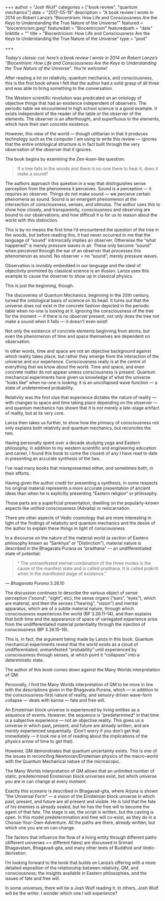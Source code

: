 +++
author = "Josh Wulf"
categories = ["book review", "quantum mechanics"]
date = "2017-05-19"
description = "A book review I wrote in 2014 on Robert Lanza’s “Biocentrism: How Life and Consciousness Are the Keys to Understanding the True Nature of the Universe”"
featured = "biocentricism.jpeg"
featuredalt = "Biocentricism"
featuredpath = "date"
linktitle = ""
title = "Biocentricism: How Life and Consciousness Are the Keys to Understanding the True Nature of the Universe"
type = "post"

+++

_Today’s classic cut: here’s a book review I wrote in 2014 on Robert Lanza’s “Biocentrism: How Life and Consciousness Are the Keys to Understanding the True Nature of the Universe”. You’re welcome!_

After reading a lot on relativity, quantum mechanics, and consciousness, this is the first book where I felt that the author had a solid grasp of all three and was able to bring something to the conversation.

The Western scientific revolution was predicated on an ontology of objective things that had an existence independent of observers. The periodic table we encountered in high school science is a good example. It exists independent of the reader of the table or the observer of the elements. The observer is an afterthought, and superfluous to the elements, which have their own concrete existence.

However, this view of the world — though utilitarian in that it produces technology such as the computer I am using to write this review — ignores that the entire ontological structure is in fact built through the very observation of the observer that it ignores.

The book begins by examining the Zen-koan-like question:

> If a tree falls in the woods and there is no-one there to hear it, does it make a sound?

The authors approach this question in a way that distinguishes sense perception from the phenomena it perceives. Sound is a perception — it requires an observer. Things do not make sound — we perceive certain phenomena as sound. Sound is an emergent phenomenon at the intersection of consciousness, senses, and stimulus. The author uses this to show how closely, and transparently, consciousness and observing are bound to our observations; and how difficult it is for us to reason about the world with this distinction.

This is by no means the first time I’d encountered the question of the tree in the woods, but before reading this, it had never occurred to me that the language of “sound” intrinsically implies an observer. Otherwise the “what happened” is merely pressure waves in air. These only become “sound” when perceived through the ear of an observer that processes this phenomenon as sound. No observer = no “sound”; merely pressure waves.

Observation is invisibly embedded in our language and the ideal of objectivity promoted by classical science is an illusion. Lanza uses this example to cause the observer to show up in classical physics.

This is just the beginning, though.

The discoveries of Quantum Mechanics, beginning in the 20th century, turned the ontological basis of science on its head. It turns out that the universe does not exist in the concrete fashion depicted in the periodic table when no-one is looking at it. Ignoring the consciousness of the tree for the moment — if there is no observer present, not only does the tree not make a sound when it falls — it doesn’t even exist!

Not only the existence of concrete elements beginning from atoms, but even the phenomenon of time and space themselves are dependent on observation.

In other words, time and space are not an objective background against which reality takes place, but rather they emerge from the interaction of the universe and our experience. Consciousness really is at the centre of everything that we know about the world. Time and space, and even concrete matter do not appear unless consciousness is present. Quantum mechanical experiments have given us knowledge of what the universe “looks like” when no-one is looking: it is an uncollapsed wave function — a state of undetermined probability.

Relativity was the first clue that experience dictates the nature of reality — with changes to space and time taking place depending on the observer — and quantum mechanics has shown that it is not merely a late-stage artifact of reality, but at its very core.

Lanza then takes us further, to show how the primacy of consciousness not only explains both relativity and quantum mechanics, but reconciles the two.

Having personally spent over a decade studying yoga and Eastern philosophy, in addition to my western scientific and engineering education and career, I found this book to come the closest of any I have read to date in presenting an accurate synthesis of the two.

I’ve read many books that misrepresented either, and sometimes both, in their efforts.

Having given the author credit for presenting a synthesis, in some respects his original material represents a more accurate presentation of ancient ideas than when he is explicitly presenting “Eastern religion” or philosophy. 

Those parts are a superficial presentation, dwelling on the popularly-known aspects like unified consciousness (Advaita) or reincarnation.

There are other aspects of Vedic cosmology that are more interesting in light of the findings of relativity and quantum mechanics and the desire of the author to explain these things in light of consciousness.

In a discourse on the nature of the material world (a section of Eastern philosophy known as “Sankhya” or “Distinction”), material nature is described in the  Bhagavata Purana as “pradhana” — an undifferentiated state of potential:

> “ The unmanifested eternal combination of the three modes is the cause of the manifest state and is called pradhana. It is called prakriti when in the manifested stage of existence.” 

— _Bhagavata Purana_ 3.26.10

The discussion continues to describe the various object of sense perception (“sound”, “sight”, etc), the sense organs (“ears”, “eyes”), which are material, and then the senses (“hearing”, “vision”) and mental apparatus, which are of a subtle material nature, through which consciousness experiences the world (BP 3.26.11–14), and then explains that both time and the appearance of space of variegated experience arise from the undifferentiated material potentiality through the injection of consciousness (BP 3.26.15–19).

This is, in fact, the argument being made by Lanza in this book. Quantum mechanical experiments reveal that the world exists as a cloud of undifferentiated, unmanifested “probability” until experienced by consciousness through senses, at which point it “collapses” into a deterministic state.

The author of this book comes down against the Many Worlds interpretation of QM.

Personally, I find the Many Worlds interpretation of QM to be more in line with the descriptions given in the Bhagavata Purana, which — in addition to the consciousness-first nature of reality, and sensory-driven wave-form collapse — deals with karma — fate and free will.

An Einsteinian block universe is experienced by living entities as a sequence of events. However, the sequence is “predetermined” in that time is a subjective experience — not an objective reality. This gives us a universe in which past, present, and future are already written, and are merely experienced sequentially. (Don’t worry if you don’t get that immediately — it took me a lot of reading about the implications of the physics arrow of time to get that).

However, QM demonstrates that quantum uncertainty exists. This is one of the issues in reconciling Newtonian/Einsteinian physics of the macro-world with the Quantum Mechanical nature of the microscopic.

The Many Worlds interpretation of QM allows that an unlimited number of static, predetermined Einsteinian block universes exist, but which universe you are in can change at every moment.

Exactly this scenario is described in Bhagavad-gita, where Arjuna is shown “the Universal Form” — a vision of the Einsteinian block universe in which past, present, and future are all present and visible. He is told that the fate of his enemies is already sealed, but he has the free will to become the agent of that fate. The stage is set, the script is written, but the casting is open.
In this model predetermination and free will co-exist, as they do in a Choose-Your-Own-Adventure. All the paths are there, already written; but which one you are on can change.

The factors that influence the flow of a living entity through different paths (different universes == different fates) are discussed in Srimad Bhagavatam, Bhagavad-gita, and many other texts of Buddhist and Vedic-derivation.

I’m looking forward to the book that builds on Lanza’s offering with a more detailed exposition of the relationship between relativity, QM, and consciousness; the insights available in Eastern philosophies, and the issues of fate and free will.

In some universes, there will be a Josh Wulf reading it. In others, Josh Wulf will be the writer. I wonder which one I will experience?